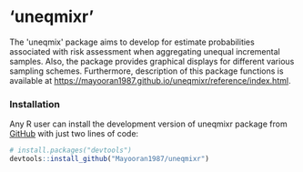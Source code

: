 
<!-- [![Build
<!-- Status](https://travis-ci.com/Mayooran1987/uneqmix.svg?branch=main)](https://travis-ci.com/Mayooran1987/uneqmix)

<!-- <style> -->
<!-- body {text-align: justify} -->
<!-- </style> -->

# ‘uneqmixr’

The 'uneqmix' package aims to develop for estimate probabilities associated with risk assessment when aggregating unequal incremental samples. Also, the package provides graphical displays for different various sampling schemes.  Furthermore, description of this
package functions is available at <https://mayooran1987.github.io/uneqmixr/reference/index.html>.

<!-- (Note that the web page contains an older version of the package. The most recent version of the page, which is associated with the current version of the package, will be updated soon). -->

### Installation

Any R user can install the development version of uneqmixr package from
[GitHub](https://github.com/) with just two lines of code:

``` r
# install.packages("devtools")
devtools::install_github("Mayooran1987/uneqmixr")
```

<!-- ### User manual

<!-- This package’s user manual can be seen at <https://github.com/Mayooran1987/uneqmixr/blob/main/uneqmixr_0.0.1.pdf>

<!-- ### An analytical sample preparation process for microorganisms  -->
<!-- <center> -->
<!-- ![](C:/Users/mthevara/OneDrive - Massey University/Desktop/mixingsimulation/New folder/analytical_sample.png){width=80%} -->
<!-- </center> -->
<!-- The homogenisation occurs stage-by-stage in the powder-mixing process, which is illustrated in the following Figure. -->
<!-- ```{r, fig.cap="\\label{Figure 1} Explanation of the analytical sample preparation process for microorganisms testing"} -->
<!-- knitr::include_graphics("analytical_sample.pdf") -->
<!-- ``` -->
